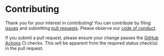 # Contributing

Thank you for your interest in contributing! You can contribute by filing [issues](https://github.com/stepchowfun/docuum/issues) and submitting [pull requests](https://github.com/stepchowfun/docuum/pulls). Please observe our [code of conduct](https://github.com/stepchowfun/docuum/blob/main/CODE_OF_CONDUCT.md).

If you submit a pull request, please ensure your change passes the [GitHub Actions](https://github.com/stepchowfun/docuum/actions) CI checks. This will be apparent from the required status check(s) in the pull request.
